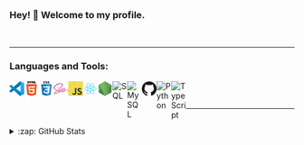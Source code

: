 <img align="left" alt="" width="500" src="https://i.imgur.com/nfSBQPT.gif" />


<br />


### Hey! 👋 Welcome to my profile.

<br />

---

### Languages and Tools:

<img align="left" alt="Visual Studio Code" width="26px" src="https://raw.githubusercontent.com/github/explore/80688e429a7d4ef2fca1e82350fe8e3517d3494d/topics/visual-studio-code/visual-studio-code.png" />
<img align="left" alt="HTML5" width="26px" src="https://raw.githubusercontent.com/github/explore/80688e429a7d4ef2fca1e82350fe8e3517d3494d/topics/html/html.png" />
<img align="left" alt="CSS3" width="26px" src="https://raw.githubusercontent.com/github/explore/80688e429a7d4ef2fca1e82350fe8e3517d3494d/topics/css/css.png" />
<img align="left" alt="Sass" width="26px" src="https://raw.githubusercontent.com/github/explore/80688e429a7d4ef2fca1e82350fe8e3517d3494d/topics/sass/sass.png" />
<img align="left" alt="JavaScript" width="26px" src="https://raw.githubusercontent.com/github/explore/80688e429a7d4ef2fca1e82350fe8e3517d3494d/topics/javascript/javascript.png" />
<img align="left" alt="React" width="26px" src="https://raw.githubusercontent.com/github/explore/80688e429a7d4ef2fca1e82350fe8e3517d3494d/topics/react/react.png" />
<img align="left" alt="Node.js" width="26px" src="https://raw.githubusercontent.com/github/explore/80688e429a7d4ef2fca1e82350fe8e3517d3494d/topics/nodejs/nodejs.png" />
<img align="left" alt="SQL" width="26px" src="https://cdn.icon-icons.com/icons2/1508/PNG/512/officedatabase_104402.png" />
<img align="left" alt="MySQL" width="26px" src="https://cdn.icon-icons.com/icons2/2415/PNG/512/mysql_original_wordmark_logo_icon_146417.png" />
<img align="left" alt="GitHub" width="26px" src="https://raw.githubusercontent.com/github/explore/78df643247d429f6cc873026c0622819ad797942/topics/github/github.png" />
<img align="left" alt="Python" width="26px" src="https://symbols.getvecta.com/stencil_92/73_python-icon.3d49e95599.svg" />
<img align="left" alt="TypeScript" width="26px" src="https://iconape.com/wp-content/png_logo_vector/typescript.png" />

<br />
<br />

---

<br />

<details>
  <summary>:zap: GitHub Stats</summary>
  <br />
  <img align="left" alt="Sasha's GitHub Stats" src="https://github-readme-stats.vercel.app/api?username=Nyaanity&show_icons=true&theme=radical" />

</details>
